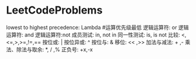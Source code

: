 # LeetCodeProblems

lowest to highest precedence:
Lambda  #运算优先级最低
逻辑运算符: or
逻辑运算符: and
逻辑运算符:not
成员测试: in, not in
同一性测试: is, is not
比较: <,<=,>,>=,!=,==
按位或: |
按位异或: ^
按位与: &
移位: << ,>>
加法与减法: + ,-
乘法、除法与取余: *, / ,%
正负号: +x,-x